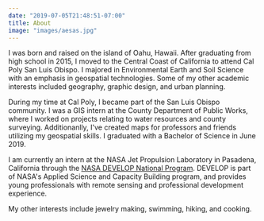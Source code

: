 ```yaml
---
date: "2019-07-05T21:48:51-07:00"
title: About
image: "images/aesas.jpg"
---
```


I was born and raised on the island of Oahu, Hawaii. After graduating from high school in 2015, I moved to the Central Coast of California to attend Cal Poly San Luis Obispo. I majored in Environmental Earth and Soil Science with an emphasis in geospatial technologies. Some of my other academic interests included geography, graphic design, and urban planning.

During my time at Cal Poly, I became part of the San Luis Obispo community. I was a GIS intern at the County Department of Public Works, where I worked on projects relating to water resources and county surveying. Additionanlly, I've created maps for professors and friends utilizing my geospatial skills. I graduated with a Bachelor of Science in June 2019. 

I am currently an intern at the NASA Jet Propulsion Laboratory in Pasadena, California through the [NASA DEVELOP National Program](https://develop.larc.nasa.gov/). DEVELOP is part of NASA's Applied Science and Capacity Building program, and provides young professionals with remote sensing and professional development experience.

My other interests include jewelry making, swimming, hiking, and cooking.